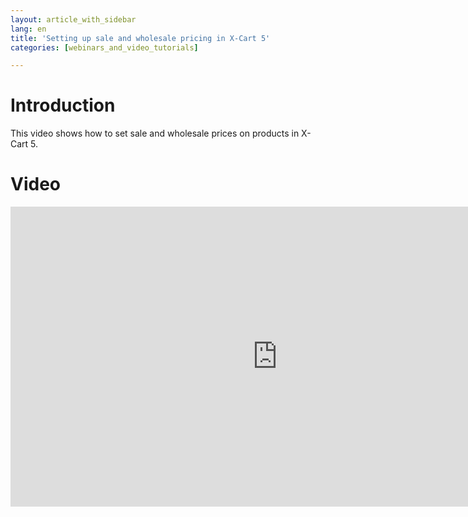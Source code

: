 ```yaml
---
layout: article_with_sidebar
lang: en
title: 'Setting up sale and wholesale pricing in X-Cart 5'
categories: [webinars_and_video_tutorials]

---
```




# Introduction

This video shows how to set sale and wholesale prices on products in X-Cart 5.

# Video

<iframe class="youtube-player" type="text/html" style="width: 853px; height: 480px" src="https://www.youtube.com/embed/OmXnMoEB020" frameborder="0"></iframe>